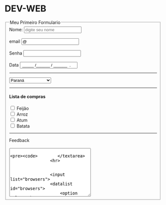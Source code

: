 # DEV-WEB
<!DOCTYPE html>
<html lang="en">
<head>
    <meta charset="UTF-8">
    <meta name="viewport" content="width=, initial-scale=1.0">
    <title>Document</title>
</head>
<body>
    <form action="" method="post">
        <fieldset>
            <legend>Meu Primeiro Formulario</legend>
            <label for="nome">Nome:</label>
            <input type="text" id="nome" name="nome" placeholder="digite seu nome" required>
            <br>
            <br>
            <label for="email"> email</label>
            <input type="email" id="email" name="email" value="@">
            <br>
            <br>
            <label>Senha</label>
            <input type="password" id="Senha">
            <!--email-->
            <Br>
                <br>
                <label for="date"> Data </label>
                <input type="text" id="text" name=" text" value=" _____ /______ / ______  .">
                <br>
                <hr>
                <select name="Estados" id="Estados">
                </optgroup label="Sul">
                <option value="SC">Santa Catarina</option>
                <option value="RS">Rio Grande do SUl</option>
                <option value="PR" selected>Paraná</option>
            </optgroup>
        <optgroup label="Sudeste">
            <option value="SP">São Paulo</option>
            <option value="RJ">Rio de Janeiro</option>
            <option value="ES">Espírito Santo</option>
        </optgroup>
                </select>
                <hr>
                <div>
                    <h4> Lista de compras</h4>
                    <input type="checkbox" name="feijão" id="Feijão">
                    <label for="feijao">Feijão</label>
                    <br>
                    <input type="checkbox" name="Arroz" id="Arroz">
                    <label for="Arroz"> Arroz </label>
                    <br>
                    <input type="checkbox" name="atum" id="Atum">
                    <label for="Atum"></label>Atum</label>
                    <br>
                    <input type="checkbox" name="Batata" id="Batata">
                    <label for="Batata"> Batata </label>
                </select>
                <hr>
                <label for="feedback">Feedback</label>
                <br>
                <br>
                <textarea name="Feedback" id="Feedback"
                cols="30" rows="10">




            </textarea>
                    <hr>


                    <input list="browsers">
                    <datalist id="browsers">
                        <option value="Chrome">
                        <option value="Firefox">
                        <option value="Edge">
                            </option>datalist>
                            <br>

                    <br>
                    <br>




</body>
</html>
